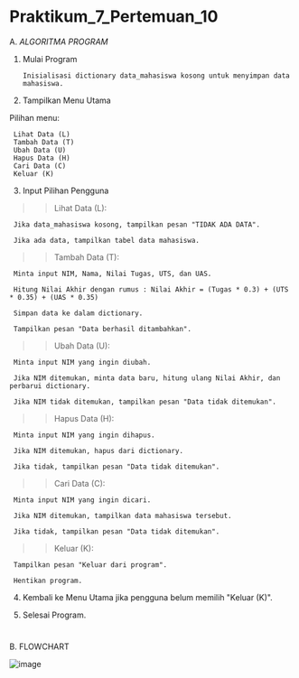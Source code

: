 # Praktikum_7_Pertemuan_10

A. *ALGORITMA PROGRAM*

1.	Mulai Program
   
        Inisialisasi dictionary data_mahasiswa kosong untuk menyimpan data mahasiswa.
  	 
2.	Tampilkan Menu Utama
   
   Pilihan menu:
   
     Lihat Data (L)
     Tambah Data (T)
     Ubah Data (U)
     Hapus Data (H)
     Cari Data (C)
     Keluar (K)
      
3. Input Pilihan Pengguna
   
>> Lihat Data (L):

     Jika data_mahasiswa kosong, tampilkan pesan "TIDAK ADA DATA".

     Jika ada data, tampilkan tabel data mahasiswa.

>> Tambah Data (T):

     Minta input NIM, Nama, Nilai Tugas, UTS, dan UAS. 
     
     Hitung Nilai Akhir dengan rumus : Nilai Akhir = (Tugas * 0.3) + (UTS * 0.35) + (UAS * 0.35)

     Simpan data ke dalam dictionary.

     Tampilkan pesan "Data berhasil ditambahkan".

>> Ubah Data (U):

     Minta input NIM yang ingin diubah.
     
     Jika NIM ditemukan, minta data baru, hitung ulang Nilai Akhir, dan perbarui dictionary.
     
     Jika NIM tidak ditemukan, tampilkan pesan "Data tidak ditemukan".

>> Hapus Data (H):

     Minta input NIM yang ingin dihapus.

     Jika NIM ditemukan, hapus dari dictionary.

     Jika tidak, tampilkan pesan "Data tidak ditemukan".

>> Cari Data (C):

     Minta input NIM yang ingin dicari.
     
     Jika NIM ditemukan, tampilkan data mahasiswa tersebut.
     
     Jika tidak, tampilkan pesan "Data tidak ditemukan".

>> Keluar (K):

     Tampilkan pesan "Keluar dari program".
     
     Hentikan program.
     
4.	Kembali ke Menu Utama jika pengguna belum memilih "Keluar (K)".
   
5.	Selesai Program.

#

B. FLOWCHART

![image](https://github.com/user-attachments/assets/a472a526-3507-44a6-a26e-b21983d090ae)


